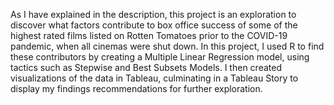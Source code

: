 As I have explained in the description, this project is an exploration to discover what factors contribute to box office success of some of the highest rated 
films listed on Rotten Tomatoes prior to the COVID-19 pandemic, when all cinemas were shut down.
In this project, I used R to find these contributors by creating a Multiple Linear Regression model, using tactics such as Stepwise and Best Subsets Models.
I then created visualizations of the data in Tableau, culminating in a Tableau Story to display my findings recommendations for further exploration.
